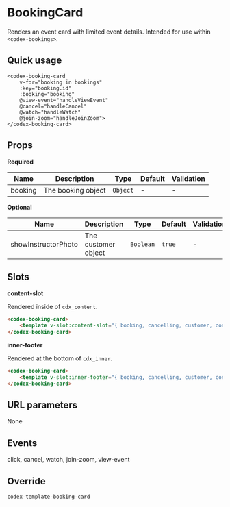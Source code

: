 # BookingCard

Renders an event card with limited event details. Intended for use within `<codex-bookings>`.

## Quick usage

```vue
<codex-booking-card 
	v-for="booking in bookings"
	:key="booking.id"
	:booking="booking"
	@view-event="handleViewEvent"
	@cancel="handleCancel"
	@watch="handleWatch"
	@join-zoom="handleJoinZoom">
</codex-booking-card>
```

## Props

**Required**

| Name | Description | Type | Default | Validation |
| - | - | - | - | - |
| booking | The booking object | `Object` | - | - |

**Optional**

| Name | Description | Type | Default | Validation |
| - | - | - | - | - |
| showInstructorPhoto | The customer object | `Boolean` | `true` | - |

## Slots

**content-slot**

Rendered inside of `cdx_content`.

```html
<codex-booking-card>
	<template v-slot:content-slot="{ booking, cancelling, customer, confirmCancel, isRefundable }"></template>
</codex-booking-card>
```

**inner-footer**

Rendered at the bottom of `cdx_inner`.

```html
<codex-booking-card>
	<template v-slot:inner-footer="{ booking, cancelling, customer, confirmCancel, isRefundable }"></template>
</codex-booking-card>
```

## URL parameters

None

## Events

click, cancel, watch, join-zoom, view-event

## Override

`
codex-template-booking-card
`


